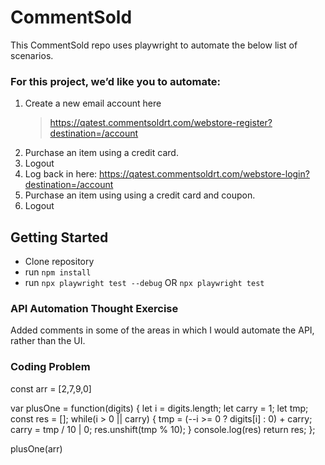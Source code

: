 # CommentSold

This CommentSold repo uses playwright to automate the below list of scenarios. 

### For this project, we’d like you to automate:
1. Create a new email account here
    > https://qatest.commentsoldrt.com/webstore-register?destination=/account
2. Purchase an item using a credit card.
3. Logout
4. Log back in here: https://qatest.commentsoldrt.com/webstore-login?destination=/account
5. Purchase an item using using a credit card and coupon.
6. Logout


## Getting Started

*	Clone repository
*	run `npm install`
*	run `npx playwright test --debug` OR `npx playwright test`

### API Automation Thought Exercise

Added comments in some of the areas in which I would automate the API, rather than the UI.

### Coding Problem 

const arr = [2,7,9,0]

var plusOne = function(digits) {
  let i = digits.length;
  let carry = 1;
  let tmp;
  const res = [];
  while(i > 0 || carry) {
    tmp = (--i >= 0 ? digits[i] : 0) + carry;
    carry = tmp / 10 | 0;
    res.unshift(tmp % 10);
  }
  console.log(res)
  return res;
};

plusOne(arr)
